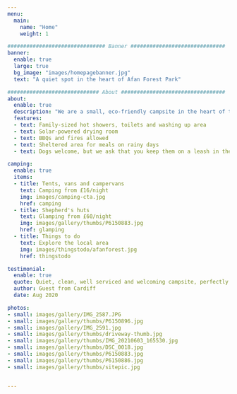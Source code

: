 ```yaml
---
menu:
  main:
    name: "Home"
    weight: 1

############################### Banner ##############################
banner:
  enable: true
  large: true
  bg_image: "images/homepagebanner.jpg"
  text: "A quiet spot in the heart of Afan Forest Park"

############################# About #################################
about:
  enable: true
  description: "We are a small, eco-friendly campsite in the heart of the Afan Forest Park in Neath Port Talbot, South Wales. The Afan Valley is popular with outdoor enthusiasts, walkers, mountain bikers, cyclists, and intrepid explorers. Our campsite is the perfect setting for a quiet retreat, surrounded by panoramic vistas, home to abundant wildlife."
  features:
  - text: Family-sized hot showers, toilets and washing up area
  - text: Solar-powered drying room
  - text: BBQs and fires allowed
  - text: Sheltered area for meals on rainy days
  - text: Dogs welcome, but we ask that you keep them on a leash in the main area

camping:
  enable: true
  items:
  - title: Tents, vans and campervans
    text: Camping from £16/night
    img: images/camping-cta.jpg
    href: camping
  - title: Shepherd's huts
    text: Glamping from £60/night
    img: images/gallery/thumbs/P6150883.jpg
    href: glamping
  - title: Things to do
    text: Explore the local area
    img: images/thingstodo/afanforest.jpg
    href: thingstodo

testimonial:
  enable: true
  quote: Quiet, clean, well serviced and welcoming campsite, perfectly located for mountain bikers and walkers looking to explore the surrounding forestry and mountains. Would highly recommend if you’re looking for somewhere quiet and stress free with great views...
  author: Guest from Cardiff
  date: Aug 2020

photos:
- small: images/gallery/IMG_2587.JPG
- small: images/gallery/thumbs/P6150896.jpg
- small: images/gallery/IMG_2591.jpg
- small: images/gallery/thumbs/driveway-thumb.jpg
- small: images/gallery/thumbs/IMG_20210603_165530.jpg
- small: images/gallery/thumbs/DSC_0018.jpg
- small: images/gallery/thumbs/P6150883.jpg
- small: images/gallery/thumbs/P6150886.jpg
- small: images/gallery/thumbs/sitepic.jpg


---
```

